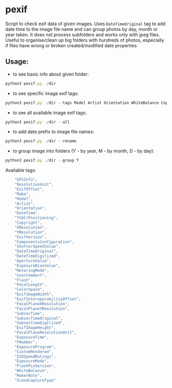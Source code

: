 # pexif

Script to check exif data of given images.
Uses `DateTimeOriginal` tag to add date time to the image file name and can group photos by day, month or year taken.
It does not process subfolders and works only with jpeg files.
Useful to organise/clean up big folders with hundreds of photos, especially if files have wrong or broken created/modified date properties

## Usage:

* to see basic info about given folder:
```javascript
python3 pexif.py ./dir
```

* to see specific image exif tags:
```javascript
python3 pexif.py ./dir --tags Model Artist Orientation WhiteBalance Copyright
```

* to see all available image exif tags:
```javascript
python3 pexif.py ./dir --all
```

* to add date prefix to image file names:
```javascript
python3 pexif.py ./dir --rename
```

* to group image into folders (Y - by year, M - by month, D - by day):
```javascript
python3 pexif.py ./dir --group Y
```

Available tags:
```javascript
    "GPSInfo",
    "ResolutionUnit",
    "ExifOffset",
    "Make",
    "Model",
    "Artist",
    "Orientation",
    "DateTime",
    "YCbCrPositioning",
    "Copyright",
    "XResolution",
    "YResolution",
    "ExifVersion",
    "ComponentsConfiguration",
    "ShutterSpeedValue",
    "DateTimeOriginal",
    "DateTimeDigitized",
    "ApertureValue",
    "ExposureBiasValue",
    "MeteringMode",
    "UserComment",
    "Flash",
    "FocalLength",
    "ColorSpace",
    "ExifImageWidth",
    "ExifInteroperabilityOffset",
    "FocalPlaneXResolution",
    "FocalPlaneYResolution",
    "SubsecTime",
    "SubsecTimeOriginal",
    "SubsecTimeDigitized",
    "ExifImageHeight",
    "FocalPlaneResolutionUnit",
    "ExposureTime",
    "FNumber",
    "ExposureProgram",
    "CustomRendered",
    "ISOSpeedRatings",
    "ExposureMode",
    "FlashPixVersion",
    "WhiteBalance",
    "MakerNote",
    "SceneCaptureType"
```
